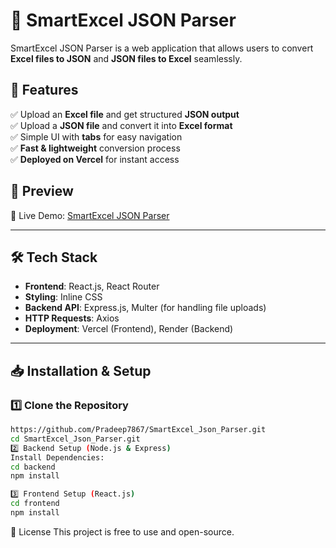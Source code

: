 # 📝 SmartExcel JSON Parser  

SmartExcel JSON Parser is a web application that allows users to convert **Excel files to JSON** and **JSON files to Excel** seamlessly.  

## 🚀 Features  
✅ Upload an **Excel file** and get structured **JSON output**  
✅ Upload a **JSON file** and convert it into **Excel format**  
✅ Simple UI with **tabs** for easy navigation  
✅ **Fast & lightweight** conversion process  
✅ **Deployed on Vercel** for instant access  

## 📸 Preview  
🚀 Live Demo: [SmartExcel JSON Parser](https://smart-excel-json-client.vercel.app/)

---

## 🛠️ Tech Stack  
- **Frontend**: React.js, React Router  
- **Styling**: Inline CSS  
- **Backend API**: Express.js, Multer (for handling file uploads)  
- **HTTP Requests**: Axios  
- **Deployment**: Vercel (Frontend), Render (Backend)  

---

## 📥 Installation & Setup  

### 1️⃣ Clone the Repository  
```bash
https://github.com/Pradeep7867/SmartExcel_Json_Parser.git
cd SmartExcel_Json_Parser.git
2️⃣ Backend Setup (Node.js & Express)
Install Dependencies:
cd backend
npm install

3️⃣ Frontend Setup (React.js)
cd frontend
npm install

```
📄 License
This project is free to use and open-source.
